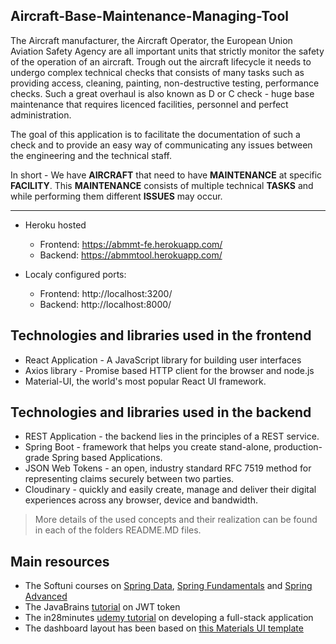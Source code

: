 ## Aircraft-Base-Maintenance-Managing-Tool
The Aircraft manufacturer, the Aircraft Operator, the European Union Aviation Safety Agency are all important units that strictly monitor the safety of the operation of an aircraft.
Trough out the aircraft lifecycle it needs to undergo complex technical checks that consists of many tasks such as providing access, cleaning, painting, non-destructive testing, performance checks. 
Such a great overhaul is also known as D or C check - huge base maintenance that requires licenced facilities, personnel and perfect administration. 

The goal of this application is to facilitate the documentation of such a check and to provide an easy way of communicating any issues between the engineering and the technical staff. 

In short - We have **AIRCRAFT** that need to have **MAINTENANCE** at specific **FACILITY**. 
This **MAINTENANCE** consists of multiple technical **TASKS** and while performing them different **ISSUES** may occur. 

---------
- Heroku hosted 
    - Frontend: https://abmmt-fe.herokuapp.com/
    - Backend: https://abmmtool.herokuapp.com/

- Localy configured ports:
    - Frontend: http://localhost:3200/
    - Backend: http://localhost:8000/

## Technologies and libraries used in the frontend
- React Application - A JavaScript library for building user interfaces
- Axios library - Promise based HTTP client for the browser and node.js
- Material-UI, the world's most popular React UI framework.
    

## Technologies and libraries used in the backend
- REST Application - the backend lies in the principles of a REST service. 
- Spring Boot - framework that helps you create stand-alone, production-grade Spring based Applications.
- JSON Web Tokens - an open, industry standard RFC 7519 method for representing claims securely between two parties.
- Cloudinary - quickly and easily create, manage and deliver their digital experiences across any browser, device and bandwidth.

> More details of the used concepts and their realization can be found in each of the folders README.MD files.

## Main resources
- The Softuni courses on <a href="https://softuni.bg/trainings/2612/spring-data-february-2020">Spring Data</a>, <a href="https://softuni.bg/trainings/2844/spring-fundamentals-may-2020">Spring Fundamentals</a> and <a href="https://softuni.bg/trainings/3026/spring-advanced-june-2020">Spring Advanced</a>
- The JavaBrains <a href="https://youtu.be/X80nJ5T7YpE">tutorial</a> on JWT token 
- The in28minutes <a href="https://github.com/pbozidarova/Full-Stack-Tutorial-Spring-React">udemy tutorial</a> on developing a full-stack application
- The dashboard layout has been based on <a href="https://material-ui.com/getting-started/templates/dashboard/">this Materials UI template</a>